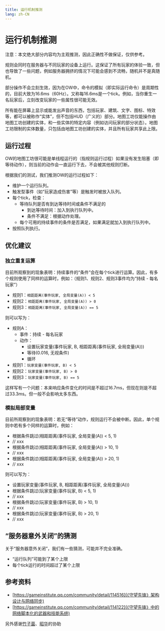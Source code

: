 ```yaml
---
title: 运行机制推测
lang: zh-CN
---
```


# 运行机制推测

注意：本文绝大部分内容均为主观推测​，因此正确性不做保证，仅供参考。

规则会同时在服务器与不同玩家的设备上运行。这保证了所有玩家的体验一致，但也导致了一些问题，例如服务器拥挤的情况下可能会感到不流畅，随机并不是真随机。

部分操作不会立刻生效，因为在OW中，命令的模拟（即实际运行命令）是周期性的，目前大致为16.6ms（60Hz）。又称每16.6ms是一个tick。例如，当你重生一名玩家后，立刻改变玩家的一些属性很可能无效。

所有能在屏幕上显示或能发出声音的东西，包括玩家、建筑、文字、图标、特效等，都可以被称作“实体”，但不包括HUD（广义的）部分。地图工坊仅能操作由地图工坊创建的实体，和一些实体的特定内容（例如访问玩家的部分状态）。地图工坊限制的实体数量，只包括由地图工坊创建的实体，并且所有玩家共享此上限。

## 运行过程

OW的地图工坊很可能是单线程运行的（指规则运行过程）如果没有发生阻塞（即等待动作），则当前的动作会一直运行下去，不会被其他规则打断。

根据我们的测试，我们推测OW的运行过程如下：

* 维护一个运行队列。
* 触发型事件（如“玩家造成伤害”等）是触发时被放入队列。
* 每个tick，检查：
	* 等待队列是否有到达等待时间或条件不满足的
		* 到达等待时间：加入到执行队列中。
		* 条件不满足：根据动作处理。
	* 每个可用的持续事件的条件是否满足，如果满足就加入到执行队列中。
* 按照队列执行。

## 优化建议

### 独立重复运算

目前所观察到的现象表明：持续事件的“条件”会在每个tick进行运算。因此，有多个规则使用了同样的运算时，例如：（规则1、规则2、规则3事件均为“持续 - 每名玩家”）

* 规则1：`相距距离(事件玩家, 全局变量(A)) < 5`
* 规则2：`相距距离(事件玩家, 全局变量(A)) > 0`
* 规则3：`相距距离(事件玩家, 全局变量(A)) == 5`

则可以写为：

* 规则A：
	* 事件：持续 - 每名玩家
	* 动作：
		* 设置玩家变量(事件玩家, B, 相距距离(事件玩家, 全局变量(A)))
		* 等待(0.016, 无视条件)
		* 循环
* 规则1：`玩家变量(事件玩家, B) < 5`
* 规则2：`玩家变量(事件玩家, B) > 0`
* 规则3：`玩家变量(事件玩家, B) == 5`

这样写有一个问题：本来响应条件变化的时间是不超过16.7ms，但现在则是不超过33.3ms。但一般不会影响太多东西。

### 模拟局部变量

目前所观察到的现象表明：若无“等待”动作，规则运行不会被中断。因此，单个规则中若有多个同样的运算时，例如：

* 根据条件跳过(相距距离(事件玩家, 全局变量(A)) < 5, 1)
* // xxx
* 根据条件跳过(相距距离(事件玩家, 全局变量(A)) > 10, 1)
* // xxx
* 根据条件跳过(相距距离(事件玩家, 全局变量(A)) > 20, 1)
* // xxx

则可以写为：

* 设置玩家变量(事件玩家, B, 相距距离(事件玩家, 全局变量(A)))
* 根据条件跳过(玩家变量(事件玩家, B) < 5, 1)
* // xxx
* 根据条件跳过(玩家变量(事件玩家, B) > 10, 1)
* // xxx
* 根据条件跳过(玩家变量(事件玩家, B) > 20, 1)
* // xxx

## “服务器意外关闭”的猜测

关于“服务器意外关闭”，我们有一些猜测，可能并不完全准确。

* “运行队列”可能到了某个上限
* 每个tick运行的时间超过了某个上限

## 参考资料

* [https://gameinstitute.qq.com/community/detail/114516](《守望先锋》架构设计与网络同步)
* [https://gameinstitute.qq.com/community/detail/114122](《守望先锋》中的网络脚本化的武器和技能系统)

另外感谢[竹子菌](https://space.bilibili.com/2418570)、[昭华](https://weibo.com/u/6571188444)的协助